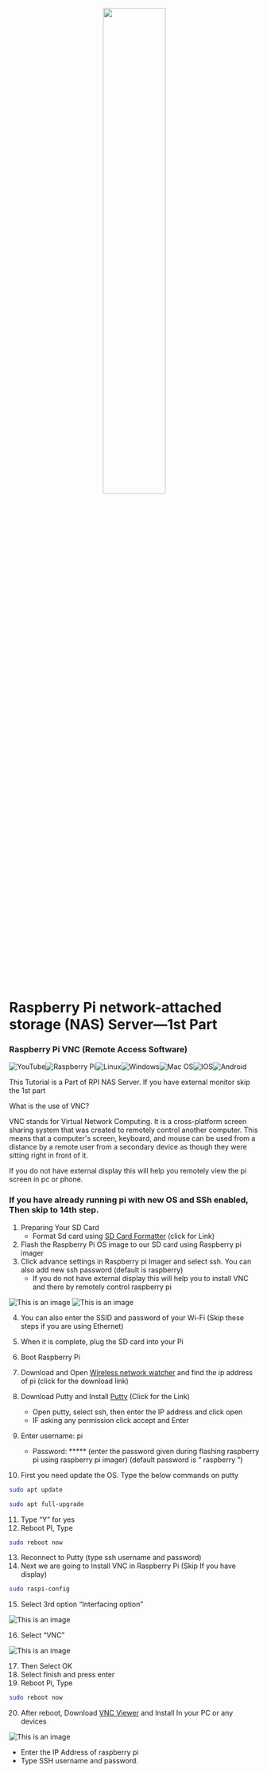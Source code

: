 <p align="center">
  <img 
    width=50%
    height=50%
    src="https://i.imgur.com/b04QAsB.png"
  >
</p>

# Raspberry Pi network-attached storage (NAS) Server—1st  Part
### Raspberry Pi VNC (Remote Access Software)



![YouTube](https://img.shields.io/badge/YouTube-%23FF0000.svg?style=for-the-badge&logo=YouTube&logoColor=white)![Raspberry Pi](https://img.shields.io/badge/-RaspberryPi-C51A4A?style=for-the-badge&logo=Raspberry-Pi)![Linux](https://img.shields.io/badge/Linux-FCC624?style=for-the-badge&logo=linux&logoColor=black)![Windows](https://img.shields.io/badge/Windows-0078D6?style=for-the-badge&logo=windows&logoColor=white)![Mac OS](https://img.shields.io/badge/mac%20os-000000?style=for-the-badge&logo=macos&logoColor=F0F0F0)![IOS](https://img.shields.io/badge/iOS-000000?style=for-the-badge&logo=ios&logoColor=white)![Android](https://img.shields.io/badge/Android-3DDC84?style=for-the-badge&logo=android&logoColor=white)

This Tutorial is a Part of RPI NAS Server. If you have external monitor skip the 1st part

What is the use of VNC?

  VNC stands for Virtual Network Computing. It is a cross-platform screen sharing system that was created to remotely control another computer. This means that a computer's screen, keyboard, and mouse can be used from a distance by a remote user from a secondary device as though they were sitting right in front of it.

If you do not have external display this will help you remotely view the pi screen in pc or phone. 

### If you have already running pi with new OS and SSh enabled, Then skip to 14th step.
1. 	Preparing Your SD Card
    -  Format Sd card using [SD Card Formatter](https://www.sdcard.org/downloads/formatter/) (click for Link)
2.	Flash the Raspberry Pi OS image to our SD card using Raspberry pi imager
3.	Click advance settings in Raspberry pi Imager and select ssh. You can also add new ssh password (default is raspberry)
    - If you do not have external display this will help you to install VNC and there by remotely control raspberry pi

![This is an image](https://i.imgur.com/PbAb9RH.jpg)
![This is an image](https://i.imgur.com/GrOovtm.jpg)

4.	You can also enter the SSID and password of your Wi-Fi (Skip these steps if you are using Ethernet)
5.	When it is complete, plug the SD card into your Pi
6.	Boot Raspberry Pi
7.	Download and Open [Wireless network watcher](https://www.nirsoft.net/utils/wireless_network_watcher.html) and find the ip address of pi (click for the download link)
8.	Download Putty and Install [Putty](https://www.putty.org/) (Click for the Link)
    - Open putty, select ssh, then enter the IP address and click open
    - IF asking any permission click accept and Enter
9.	Enter username: pi
    - Password: ***** (enter the password given during flashing raspberry pi using raspberry pi imager) (default password is “ raspberry ”)

10.	First you need update the OS. Type the below commands on putty
```sh
sudo apt update
```
```sh
sudo apt full-upgrade
```
11.	Type “Y” for yes
12.	Reboot PI, Type
```sh
sudo reboot now
```
13.	Reconnect to Putty (type ssh username and password)
14.	Next we are going to Install VNC in Raspberry Pi (Skip If you have display)
```sh
sudo raspi-config
```
15. Select 3rd option “Interfacing option”

![This is an image](https://i.imgur.com/s8XrLxM.jpg)

16.	Select “VNC”
	
![This is an image](https://i.imgur.com/ALzZnOU.jpg)

17.	Then Select OK
18.	Select finish and press enter
19.	Reboot Pi, Type
```sh
sudo reboot now
```
 20. After reboot, Download [VNC Viewer](https://www.realvnc.com/en/connect/download/viewer/) and Install In your PC or any devices
 
![This is an image](https://i.imgur.com/k8l8K3M.jpg)

- Enter the IP Address of raspberry pi
- Type SSH username and password.


